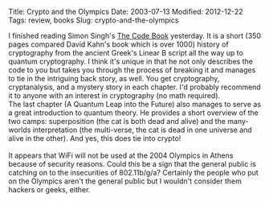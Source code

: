 Title: Crypto and the Olympics
Date: 2003-07-13
Modified: 2012-12-22
Tags: review, books
Slug: crypto-and-the-olympics

I finished reading Simon Singh's <a href="http://www.amazon.com/exec/obidos/ASIN/0385495323/qid=1058130740/sr=2-1/ref=sr_2_1/104-7034097-1687116" >The Code Book</a> yesterday. It is a short (350 pages compared David Kahn's book which is over 1000) history of cryptography from the ancient Greek's Linear B script all the way up to quantum cryptography. I think it's unique in that he not only describes the code to you but takes you through the process of breaking it and manages to tie in the intriguing back story, as well. You get cryptography, cryptanalysis, and a mystery story in each chapter. I'd probably recommend it to anyone with an interest in cryptography (no math required).<br />
The last chapter (A Quantum Leap into the Future) also manages to serve as a great introduction to quantum theory. He provides a short overview of the two camps: superposition (the cat is both dead and alive) and the many-worlds interpretation (the multi-verse, the cat is dead in one universe and alive in the other). And yes, this does tie into crypto!<br />
<br />
It appears that WiFi will <span class="removed_link">not be used at the 2004 Olympics in Athens</span> because of security reasons. Could this be a sign that the general public is catching on to the insecurities of 802.11b/g/a? Certainly the people who put on the Olympics aren't the general public but I wouldn't consider them hackers or geeks, either.
